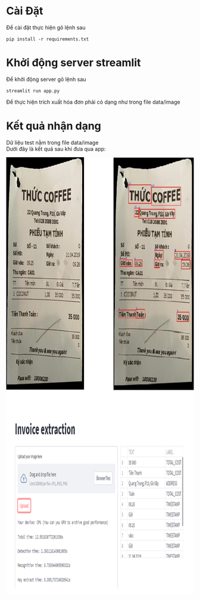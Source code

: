 # Cài Đặt
Để cài đặt thực hiện gõ lệnh sau
```
pip install -r requirements.txt
```
# Khởi động server streamlit
Để khởi động server gõ lệnh sau
```
streamlit run app.py
```
Để thực hiện trích xuất hóa đơn phải có dạng như trong file data/image
# Kết quả nhận dạng
Dữ liệu test nằm trong file data/image<br>
Dưới đây là kết quả sau khi đưa qua app:
<p align="center">
    <img src="data/result/result.png" width="1080" height="1176">
</p>
